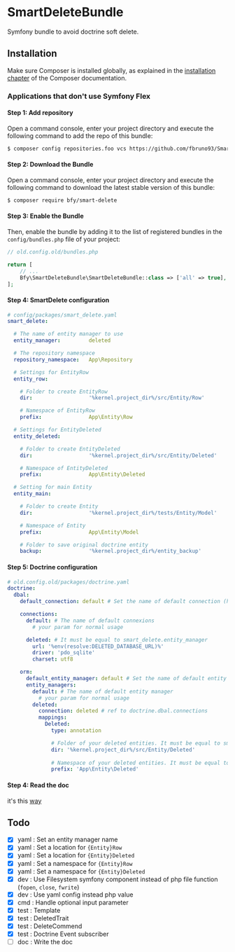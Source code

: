# SmartDeleteBundle

Symfony bundle to avoid doctrine soft delete.

## Installation

Make sure Composer is installed globally, as explained in the
[installation chapter](https://getcomposer.org/doc/00-intro.md)
of the Composer documentation.

### Applications that don't use Symfony Flex
#### Step 1: Add repository

Open a command console, enter your project directory and execute the
following command to add the repo of this bundle:

```sh
$ composer config repositories.foo vcs https://github.com/fbruno93/SmartDeleteBundle
```

#### Step 2: Download the Bundle
   
Open a command console, enter your project directory and execute the
following command to download the latest stable version of this bundle:

```sh
$ composer require bfy/smart-delete
```

#### Step 3: Enable the Bundle

Then, enable the bundle by adding it to the list of registered bundles
in the `config/bundles.php` file of your project:

```php
// old.config.old/bundles.php

return [
    // ...
    Bfy\SmartDeleteBundle\SmartDeleteBundle::class => ['all' => true],
];
```

#### Step 4: SmartDelete configuration
````yaml
# config/packages/smart_delete.yaml
smart_delete:

  # The name of entity manager to use
  entity_manager:         deleted

  # The repository namespace
  repository_namespace:   App\Repository

  # Settings for EntityRow
  entity_row:

    # Folder to create EntityRow
    dir:                  '%kernel.project_dir%/src/Entity/Row'

    # Namespace of EntityRow
    prefix:               App\Entity\Row

  # Settings for EntityDeleted
  entity_deleted:

    # Folder to create EntityDeleted
    dir:                  '%kernel.project_dir%/src/Entity/Deleted'

    # Namespace of EntityDeleted
    prefix:               App\Entity\Deleted

  # Setting for main Entity
  entity_main:

    # Folder to create Entity
    dir:                  '%kernel.project_dir%/tests/Entity/Model'

    # Namespace of Entity
    prefix:               App\Entity\Model

    # Folder to save original doctrine entity
    backup:               '%kernel.project_dir%/entity_backup'
````

#### Step 5: Doctrine configuration
````yaml
# old.config.old/packages/doctrine.yaml
doctrine:
  dbal:
    default_connection: default # Set the name of default connection (here: default)

    connections:
      default: # The name of default connexions
        # your param for normal usage

      deleted: # It must be equal to smart_delete.entity_manager
        url: '%env(resolve:DELETED_DATABASE_URL)%'
        driver: 'pdo_sqlite'
        charset: utf8

    orm:
      default_entity_manager: default # Set the name of default entity manager (here: default)
      entity_managers:
        default: # The name of default entity manager 
          # your param for normal usage
        deleted:
          connection: deleted # ref to doctrine.dbal.connections
          mappings:
            Deleted:
              type: annotation

              # Folder of your deleted entities. It must be equal to smart_delete.entity_deleted.dir
              dir: '%kernel.project_dir%/src/Entity/Deleted' 
              
              # Namespace of your deleted entities. It must be equal to smart_delete.entity_deleted.prefix
              prefix: 'App\Entity\Deleted' 
````

#### Step 4: Read the doc 

it's this [way](src/Resources/doc/index.md)

## Todo
- [x] yaml : Set an entity manager name
- [x] yaml : Set a location for ``{Entity}Row``
- [x] yaml : Set a location for ``{Entity}Deleted``
- [x] yaml : Set a namespace for ``{Entity}Row``
- [x] yaml : Set a namespace for ``{Entity}Deleted``
- [x] dev : Use Filesystem symfony component instead of php file function (``fopen``, ``close``, ``fwrite``)
- [x] dev : Use yaml config instead php value 
- [x] cmd : Handle optional input parameter
- [x] test : Template
- [x] test : DeletedTrait
- [x] test : DeleteCommend
- [x] test : Doctrine Event subscriber
- [ ] doc : Write the doc